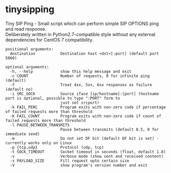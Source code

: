 # tinysipping
Tiny SIP Ping - Small script which can perform simple SIP OPTIONS ping and read 
response.  
Deliberately written in Python2.7-compatible style without any external 
dependencies for CentOS 7 compatibility.  

```
positional arguments:
  destination           Destination host <dst>[:port] (default port 5060)

optional arguments:
  -h, --help            show this help message and exit
  -c COUNT              Number of requests, 0 for infinite ping (default)
  -f                    Treat 4xx, 5xx, 6xx responses as failure (default no)
  -i SRC_SOCK           Source iface [ip/hostname]:[port] (hostname part is optional, possible to type ":PORT" form to
                        just set srcport)
  -k FAIL_PERC          Program exits with non-zero code if percentage of failed requests more than threshold
  -K FAIL_COUNT         Program exits with non-zero code if count of failed requests more than threshold
  -l PAUSE_BETWEEN_TRANSMITS
                        Pause between transmits (default 0.5, 0 for immediate send)
  -m                    Do not set DF bit (default DF bit is set) - currently works only on Linux
  -p {tcp,udp}          Protocol (udp, tcp)
  -t SOCK_TIMEOUT       Socket timeout in seconds (float, default 1.0)
  -v                    Verbose mode (show sent and received content)
  -s PAYLOAD_SIZE       Fill request upto certain size
  -V                    show program's version number and exit
```
